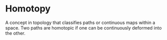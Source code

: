 # Homotopy

A concept in topology that classifies paths or continuous maps within a space. Two paths are homotopic if one can be continuously deformed into the other.